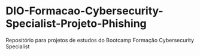 # DIO-Formacao-Cybersecurity-Specialist-Projeto-Phishing
Repositório para projetos de estudos do Bootcamp Formação Cybersecurity Specialist
